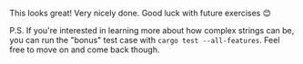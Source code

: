 This looks great! Very nicely done. Good luck with future exercises 😊

P.S. If you're interested in learning more about how complex strings can be, you can run the "bonus" test case with `cargo test --all-features`. Feel free to move on and come back though.
